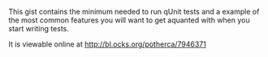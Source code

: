 
This gist contains the minimum needed to run qUnit tests and a example of the most common features you will want to get aquanted with when you start writing tests.

It is viewable online at http://bl.ocks.org/potherca/7946371